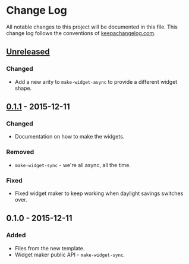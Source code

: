 # Change Log
All notable changes to this project will be documented in this file. This change log follows the conventions of [keepachangelog.com](http://keepachangelog.com/).

## [Unreleased][unreleased]
### Changed
- Add a new arity to `make-widget-async` to provide a different widget shape.

## [0.1.1] - 2015-12-11
### Changed
- Documentation on how to make the widgets.

### Removed
- `make-widget-sync` - we're all async, all the time.

### Fixed
- Fixed widget maker to keep working when daylight savings switches over.

## 0.1.0 - 2015-12-11
### Added
- Files from the new template.
- Widget maker public API - `make-widget-sync`.

[unreleased]: https://github.com/your-name/day4/compare/0.1.1...HEAD
[0.1.1]: https://github.com/your-name/day4/compare/0.1.0...0.1.1
